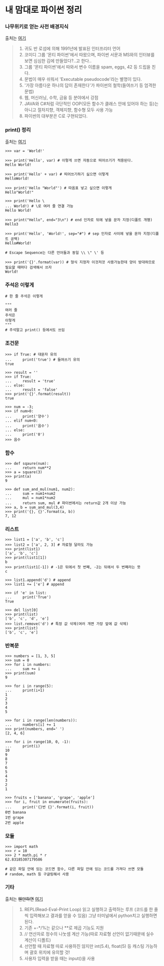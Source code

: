 # 내 맘대로 파이썬 정리

### 나무위키로 얻는 사전 배경지식
출처는 [여기](https://namu.wiki/w/Python, "과제할 땐 나무위키 안씁니다..")
> 1. 귀도 반 로섬에 의해 1991년에 발표된 인터프리터 언어
> 2. 코미디 그룹 '몬티 파이썬'에서 따왔으며, 파이썬 서문과 MS와의 인터뷰를 보면 심심한 김에 만들었다?..고 한다..
> 3. 그룹 '몬티 파이썬'에서 따와서 변수 이름을 spam, eggs, 42 등 드립을 친다.
> 4. 문법이 매우 쉬워서 'Executable pseudocode'라는 별명이 있다.
> 5. '가장 아름다운 하나의 답이 존재한다'가 파이썬의 철학(들여쓰기 등 엄격한 문법)
> 6. 웹, 머신러닝, 수학, 금융 등 분야에서 강점
> 7. JAVA와 C#처럼 극단적인 OOP(모든 함수가 클래스 안에 있어야 하는 등)는 아니고 절차지향, 객체지향, 함수형 모두 사용 가능
> 8. 파이썬의 대부분은 C로 구현되었다.

### print() 정리
출처는 [여기](https://withcoding.com/64, "https://withcoding.com/64")

~~~
>>> var = 'World!'

>>> print('Hello', var) # 이렇게 쓰면 자동으로 띄어쓰기가 적용된다.
Hello World!

>>> print('Hello' + var) # 띄어쓰기하기 싫으면 이렇게
HelloWorld!

>>> print('Hello "World"') # 따옴표 넣고 싶으면 이렇게
Hello"World!"

>>> print('Hello \
... World!) # \로 여러 줄 연결 가능
Hello World!

>>> print("Hello", end="3\n") # end 인자로 뒤에 넣을 문자 지정(디폴트 개행)
Hello3

>>> print('Hello', 'World!', sep="#") # sep 인자로 사이에 넣을 문자 지정(디폴트 공백)
Hello#World!

# Escape Sequence는 다른 언어들과 동일 \\ \" \' 등

>>> print('{}'.format(var)) # 형식 지정자 이것저것 사용가능한데 양이 방대하므로 필요할 때마다 검색해서 쓰자
World!
~~~

### 주석은 이렇게
~~~
# 한 줄 주석은 이렇게

"""
여러 줄
주석은
이렇게
"""
# 주석말고 print() 등에서도 쓰임
~~~

### 조건문
~~~
>>> if True: # 대문자 유의
...     print('true') # 들여쓰기 유의
true

>>> result = ''
>>> if True:
...     result = 'true'
... else:
...     result = 'false'
>>> print('{}'.format(result))
true

>>> num = -3;
>>> if num>0:
...     print('양수')
... elif num<0:
...     print('음수')
... else:
...     print('0')
>>> 음수
~~~

### 함수
~~~
>>> def sqaure(num):
...     return num**2
>>> a = square(3)
>>> print(a)
9

>>> def sum_and_mul(num1, num2):
...     sum = num1+num2
...     mul = num1*num2
...     return sum, mul # 파이썬에서는 return값 2개 이상 가능
>>> a, b = sum_and_mul(3,4)
>>> print('{}, {}'.format(a, b))
7, 12
~~~

### 리스트
~~~
>>> list1 = ['a', 'b', 'c']
>>> list2 = ['a', 2, 3] # 자료형 달라도 가능
>>> print(list1)
['a', 'b', 'c']
>>> print(list1[1])
b
>>> print(list1[-1]) # -1은 뒤에서 첫 번째, -2는 뒤에서 두 번째라는 뜻
c

>>> list1.append('d') # append
>>> list1 += ['e'] # append

>>> if 'e' in list:
...     print('True')
True

>>> del list[0]
>>> print(list)
['b', 'c', 'd', 'e']
>>> list.remove('d') # 특정 값 삭제(여러 개면 가장 앞에 값 삭제)
>>> print(list)
['b', 'c', 'e']
~~~

### 반복문
~~~
>>> numbers = [1, 3, 5]
>>> sum = 0
>>> for i in numbers:
...     sum += i
>>> print(sum)
9

>>> for i in range(5):
...     print(i+1)
1
2
3
4
5

>>> for i in range(len(numbers)):
...     numbers[i] += 1
>>> print(numbers, end=' ')
[2, 4, 6]

>>> for i in range(10, 0, -1):
...     print(i)
10
9
8
7
6
5
4
3
2
1

>>> fruits = ['banana', 'grape', 'apple']
>>> for i, fruit in enumerate(fruits):
...     print('{}번 {}'.format(i, fruit))
0번 banana
1번 grape
2번 apple
~~~

### 모듈
~~~
>>> import math
>>> r = 10
>>> 2 * math.pi * r
62.83185307179586

# 같은 파일 안에 있는 코드면 함수, 다른 파일 안에 있는 코드를 가져다 쓰면 모듈
# random, math 등 구글링해서 사용
~~~

### 기타
출처는 ~~웬만하면~~ [여기](https://programmers.co.kr/learn/courses/2, "https://programmers.co.kr/learn/courses/2")
> 1. REPL(Read-Eval-Print Loop) 읽고 실행하고 출력하는 루프 (코드를 한 줄씩 입력해보고 결과를 얻을 수 있음)
> 그냥 터미널에서 python치고 실행하면 된다.
> 2. 기존 +-*/%는 같으나 **로 제곱 기능도 지원
> 3. // 연산자로 정수의 나눗셈 계산 가능(따로 자료형 선언이 없기때문에 실수 계산이 디폴트)
> 4. 선언할 때 자료형 따로 사용하진 않지만 int(5.4), float(5) 등 캐스팅 가능하며 괄호 위치에 유의할 것!
> 5. 사용자 입력을 받을 때는 input()을 사용
